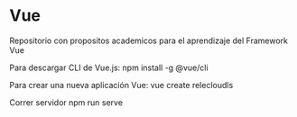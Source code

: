 # Vue
Repositorio con propositos academicos para el aprendizaje del Framework Vue

Para descargar CLI de Vue.js:
npm install -g @vue/cli

Para crear una nueva aplicación Vue:
vue create relecloudls

Correr servidor
npm run serve